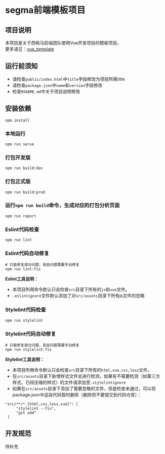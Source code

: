 # segma前端模板项目

## 项目说明
本项目是关于西格马前端团队使用Vue开发项目的模板项目。  
更多请见：[vue_template](https://github.com/LucasGoodman/vue_template)

## 运行前须知
- 请检查`public/index.html`中`title`字段修改为项目所需title
- 请检查`package.json`中`name`和`version`字段修改
- 检查`README.md`中关于项目说明修改

## 安装依赖
```shell script
npm install
```

### 本地运行
```shell script
npm run serve
```

### 打包开发版
```shell script
npm run build:dev
```

### 打包正式版
```shell script
npm run build:prod
```

### 运行`npm run build`命令，生成对应的打包分析页面
```shell script
npm run report
```

### Eslint代码检查
```shell script
npm run lint
```

### Eslint代码自动修复

```shell script
# 只能修复部分问题，有些问题需要手动修复
npm run lint:fix
```
**Eslint工具说明：**
- 本项目所用命令默认只会检查`src`目录下所有的`js`和`vue`文件。
- `.eslintignore`文件默认添加了对`src/assets`目录下所有js文件的忽略

### Stylelint代码检查
```shell script
npm run stylelint
```

### Stylelint代码自动修复
```shell script
# 只能修复部分问题，有些问题需要手动修复
npm run stylelint:fix
```

**Stylelint工具说明：**
- 本项目所用命令默认只会检查`src`目录下所有的`html,vue,css,less`文件。
- 在`src/assets`目录下新增样式文件会进行检测，如果有不需要检测（如第三方样式、已经压缩的样式）的文件请添加至`.stylelintignore`
- 如果在`src/assets`目录下添加了需要忽略的文件，但是检查未通过，可以将package.json中这段代码暂时删除（删除但不要提交到代码仓库）：
```$json
"src/**/*.{html,css,less,vue}": [
     "stylelint --fix",
     "git add"
 ]
```

## 开发规范
待补充


